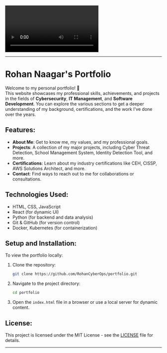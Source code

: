 ![Demo](Asset/Demo.mp4)

---

# Rohan Naagar's Portfolio

Welcome to my personal portfolio! 🚀  
This website showcases my professional skills, achievements, and projects in the fields of **Cybersecurity**, **IT Management**, and **Software Development**. You can explore the various sections to get a deeper understanding of my background, certifications, and the work I've done over the years.  

## Features:
- **About Me**: Get to know me, my values, and my professional goals.  
- **Projects**: A collection of my major projects, including Cyber Threat Detection, School Management System, Identity Detection Tool, and more.  
- **Certifications**: Learn about my industry certifications like CEH, CISSP, AWS Solutions Architect, and more.  
- **Contact**: Find ways to reach out to me for collaborations or consultations.

## Technologies Used:
- HTML, CSS, JavaScript
- React (for dynamic UI)
- Python (for backend and data analysis)
- Git & GitHub (for version control)
- Docker, Kubernetes (for containerization)

## Setup and Installation:
To view the portfolio locally:
1. Clone the repository:
   ```bash
   git clone https://github.com/RohanCyberOps/portfolio.git
   ```
2. Navigate to the project directory:
   ```bash
   cd portfolio
   ```
3. Open the `index.html` file in a browser or use a local server for dynamic content.

## License:
This project is licensed under the MIT License - see the [LICENSE](LICENSE) file for details.

---

